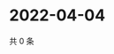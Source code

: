 # 2022-04-04

共 0 条

<!-- BEGIN WEIBO -->
<!-- 最后更新时间 Mon Apr 04 2022 15:15:26 GMT+0800 (China Standard Time) -->

<!-- END WEIBO -->

